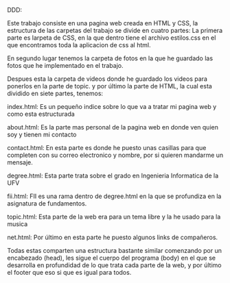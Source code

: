 DDD:

Este trabajo consiste en una pagina web creada en HTML y CSS, la estructura de las carpetas del trabajo se divide en cuatro partes:
La primera parte es larpeta de CSS, en la que dentro tiene el archivo estilos.css en el que encontramos toda la aplicacion de css al html.

En segundo lugar tenemos la carpeta de fotos en la que he guardado las fotos que he implementado en el trabajo.

Despues esta la carpeta de videos donde he guardado los videos para ponerlos en la parte de topic.
y por último la parte de HTML, la cual esta dividido en siete partes, tenemos: 

index.html: Es un pequeño indice sobre lo que va a tratar mi pagina web y como esta estructurada

about.html: Es la parte mas personal de la pagina web en donde ven quien soy y tienen mi contacto

contact.html: En esta parte es donde he puesto unas casillas para que completen con su correo electronico 
y nombre, por si quieren mandarme un mensaje.

degree.html: Esta parte trata sobre el grado en Ingenieria Informatica de la UFV

fii.html: FII es una rama dentro de degree.html en la que se profundiza en la asignatura de fundamentos.

topic.html: Esta parte de la web era para un tema libre y la he usado para la musica

net.html: Por último en esta parte he puesto algunos links de compañeros.

Todas estas comparten una estructura bastante similar comenzando por un encabezado (head), les sigue el cuerpo del programa (body) en el que se desarrolla en profundidad de lo que trata cada parte de la web, y por último el footer que eso si que es igual para todos.